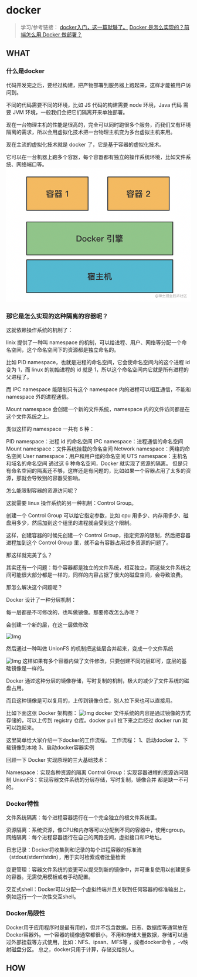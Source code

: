 # docker
> 学习/参考链接：
> [docker入门，这一篇就够了。](https://blog.csdn.net/m0_61503020/article/details/125456520)
> [Docker 是怎么实现的？前端怎么用 Docker 做部署？](https://mp.weixin.qq.com/s/qShEqZcn903fWDxnj1KKQA)

## WHAT
### 什么是docker
代码开发完之后，要经过构建，把产物部署到服务器上跑起来，这样才能被用户访问到。

不同的代码需要不同的环境，比如 JS 代码的构建需要 node 环境，Java 代码 需要 JVM 环境，一般我们会把它们隔离开来单独部署。

现在一台物理主机的性能是很高的，完全可以同时跑很多个服务，而我们又有环境隔离的需求，所以会用虚拟化技术把一台物理主机变为多台虚拟主机来用。

现在主流的虚拟化技术就是 docker 了，它是基于容器的虚拟化技术。

它可以在一台机器上跑多个容器，每个容器都有独立的操作系统环境，比如文件系统、网络端口等。
![Img](./PICTURES/docker.md/img-20230110104952.png)

### 那它是怎么实现的这种隔离的容器呢？
这就依赖操作系统的机制了：

linix 提供了一种叫 namespace 的机制，可以给进程、用户、网络等分配一个命名空间，这个命名空间下的资源都是独立命名的。

比如 PID namespace，也就是进程的命名空间，它会使命名空间内的这个进程 id 变为 1，而 linux 的初始进程的 id 就是 1，所以这个命名空间内它就是所有进程的父进程了。

而 IPC namespace 能限制只有这个 namespace 内的进程可以相互通信，不能和 namespace 外的进程通信。

Mount namespace 会创建一个新的文件系统，namespace 内的文件访问都是在这个文件系统之上。

类似这样的 namespace 一共有 6 种：

PID namespace：进程 id 的命名空间
IPC namespace：进程通信的命名空间
Mount namespace：文件系统挂载的命名空间
Network namespace：网络的命名空间
User namespace：用户和用户组的命名空间
UTS namespace：主机名和域名的命名空间
通过这 6 种命名空间，Docker 就实现了资源的隔离。
但是只有命名空间的隔离还不够，这样还是有问题的，比如如果一个容器占用了太多的资源，那就会导致别的容器受影响。

怎么能限制容器的资源访问呢？

这就需要 linux 操作系统的另一种机制：Control Group。

创建一个 Control Group 可以给它指定参数，比如 cpu 用多少、内存用多少、磁盘用多少，然后加到这个组里的进程就会受到这个限制。

这样，创建容器的时候先创建一个 Control Group，指定资源的限制，然后把容器进程加到这个 Control Group 里，就不会有容器占用过多资源的问题了。

那这样就完美了么？

其实还有一个问题：每个容器都是独立的文件系统，相互独立，而这些文件系统之间可能很大部分都是一样的，同样的内容占据了很大的磁盘空间，会导致浪费。

那怎么解决这个问题呢？

Docker 设计了一种分层机制：

每一层都是不可修改的，也叫做镜像。那要修改怎么办呢？

会创建一个新的层，在这一层做修改

![Img](https://mmbiz.qpic.cn/mmbiz_png/YprkEU0TtGjpQ6uSB30JazPbXHr5oMYPNd0kqo14y7TQzLA4G8WYyAXtfiaibPwR6TuKKoFulQP69ibMNqMObVhVw/640?wx_fmt=png&wxfrom=5&wx_lazy=1&wx_co=1)

然后通过一种叫做 UnionFS 的机制把这些层合并起来，变成一个文件系统

![Img](https://mmbiz.qpic.cn/mmbiz_png/YprkEU0TtGjpQ6uSB30JazPbXHr5oMYPPexoXkcnfImkzoNlNNs5IC7v8ujMlMkU6oJx4YkiajxJ0HwRTRb8GgA/640?wx_fmt=png&wxfrom=5&wx_lazy=1&wx_co=1)
这样如果有多个容器内做了文件修改，只要创建不同的层即可，底层的基础镜像是一样的。

Docker 通过这种分层的镜像存储，写时复制的机制，极大的减少了文件系统的磁盘占用。

而且这种镜像是可以复用的，上传到镜像仓库，别人拉下来也可以直接用。

比如下面这张 Docker 架构图：
![Img](https://mmbiz.qpic.cn/mmbiz_png/YprkEU0TtGjpQ6uSB30JazPbXHr5oMYPgn9rfuGiaCmkqjzV7nTHDnwpUAZ2Ve2GRXjIHRfkr1T37HQuMIeolDQ/640?wx_fmt=png&wxfrom=5&wx_lazy=1&wx_co=1)
docker 文件系统的内容是通过镜像的方式存储的，可以上传到 registry 仓库。docker pull 拉下来之后经过 docker run 就可以跑起来。

这里简单给大家介绍一下docker的工作流程。
工作流程：
1、启动docker
2、下载镜像到本地
3、启动docker容器实例

回顾一下 Docker 实现原理的三大基础技术：

Namespace：实现各种资源的隔离
Control Group：实现容器进程的资源访问限制
UnionFS：实现容器文件系统的分层存储，写时复制，镜像合并
都是缺一不可的。

### Docker特性
文件系统隔离：每个进程容器运行在一个完全独立的根文件系统里。

资源隔离：系统资源，像CPU和内存等可以分配到不同的容器中，使用cgroup。
网络隔离：每个进程容器运行在自己的网路空间，虚拟接口和IP地址。

日志记录：Docker将收集到和记录的每个进程容器的标准流（stdout/stderr/stdin），用于实时检索或者批量检索

变更管理：容器文件系统的变更可以提交到新的镜像中，并可重复使用以创建更多的容器。无需使用模板或者手动配置。

交互式shell：Docker可以分配一个虚拟终端并且关联到任何容器的标准输出上，例如运行一个一次性交互shell。

### Docker局限性
Docker用于应用程序时是最有用的，但并不包含数据。日志、数据库等通常放在Docker容器外。一个容器的镜像通常都很小，不用和存储大量数据，存储可以通过外部挂载等方式使用，比如：NFS、ipsan、MFS等 ，或者docker命令 ，-v映射磁盘分区。
总之，docker只用于计算，存储交给别人。

## HOW
